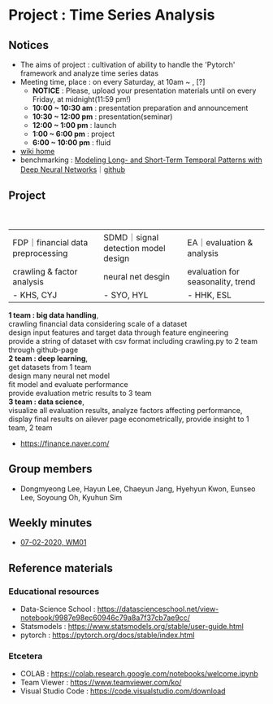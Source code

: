 # Project : Time Series Analysis
## Notices
- The aims of project : cultivation of ability to handle the 'Pytorch' framework and analyze time series datas
- Meeting time, place : on every Saturday, at 10am ~ , [?]
  - **NOTICE** : Please, upload your presentation materials until on every Friday, at midnight(11:59 pm!)
  - **10:00 ~ 10:30 am** : presentation preparation and announcement
  - **10:30 ~ 12:00 pm** : presentation(seminar)
  - **12:00 ~ 1:00 pm** : launch
  - **1:00 ~ 6:00 pm** : project
  - **6:00 ~ 10:00 pm** : fluid
- [wiki home](https://github.com/ailever/project_time_series_analysis/wiki)
- benchmarking : [Modeling Long- and Short-Term Temporal Patterns with Deep Neural Networks](https://arxiv.org/pdf/1703.07015v3.pdf)｜[github](https://github.com/laiguokun/LSTNet)

## Project

<table>
　　<tr>
　　　　<td>FDP｜financial data preprocessing</td>
　　　　<td>SDMD｜signal detection model design</td>
       <td>EA｜evaluation & analysis</td>
　　</tr>
　　<tr>
　　　　<td> crawling & factor analysis</td>
　　　　<td> neural net desgin</td>
　　　　<td> evaluation for seasonality, trend</td>
　　</tr>
  <tr>
    <td> - KHS, CYJ</td>
    <td> - SYO, HYL</td>
    <td> - HHK, ESL</td>
    </tr>
</table>

**1 team : big data handling**,  
crawling financial data considering scale of a dataset  
design input features and target data through feature engineering  
provide a string of dataset with csv format including crawling.py to 2 team through github-page  <br>
**2 team : deep learning**,  
get datasets from 1 team  
design many neural net model  
fit model and evaluate performance  
provide evaluation metric results to 3 team  <br>
**3 team : data science**,  
visualize all evaluation results, analyze factors affecting performance, display final results on ailever page
econometrically, provide insight to 1 team, 2 team  

- https://finance.naver.com/

## Group members
- Dongmyeong Lee, Hayun Lee, Chaeyun Jang, Hyehyun Kwon, Eunseo Lee, Soyoung Oh, Kyuhun Sim

## Weekly minutes
- [07-02-2020, WM01](https://github.com/ailever/project_time_series_analysis/blob/master/weekly_minutes/week01.md)

## Reference materials
### Educational resources
- Data-Science School : https://datascienceschool.net/view-notebook/9987e98ec60946c79a8a7f37cb7ae9cc/
- Statsmodels : https://www.statsmodels.org/stable/user-guide.html
- pytorch : https://pytorch.org/docs/stable/index.html

### Etcetera
- COLAB : https://colab.research.google.com/notebooks/welcome.ipynb
- Team Viewer : https://www.teamviewer.com/ko/
- Visual Studio Code : https://code.visualstudio.com/download
